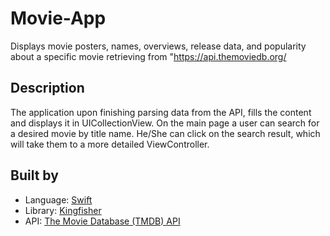 # Movie-App
Displays movie posters, names, overviews, release data, and popularity about a specific movie retrieving from "https://api.themoviedb.org/

## Description
The application upon finishing parsing data from the API, fills the content and displays it in UICollectionView. On the main page a user can search for a desired movie by title name. He/She can click on the search result, which will take them to a more detailed ViewController.  

## Built by 
* Language: [Swift](https://developer.apple.com/swift/) <br />
* Library: [Kingfisher](https://github.com/onevcat/Kingfisher) <br />
* API: [The Movie Database (TMDB) API](https://api.themoviedb.org/) <br />
